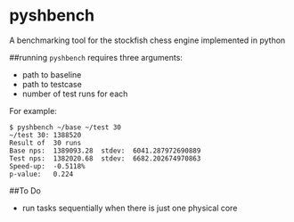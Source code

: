 # pyshbench
A benchmarking tool for the stockfish chess engine implemented in python

##running
`pyshbench` requires three arguments:
  - path to baseline
  - path to testcase
  - number of test runs for each

For example:  
```
$ pyshbench ~/base ~/test 30
~/test 30: 1388520
Result of  30 runs
Base nps:  1389093.28  stdev:  6041.287972690889
Test nps:  1382020.68  stdev:  6682.202674970863
Speed-up:  -0.5118%
p-value:   0.224
```

##To Do
  - run tasks sequentially when there is just one physical core 
